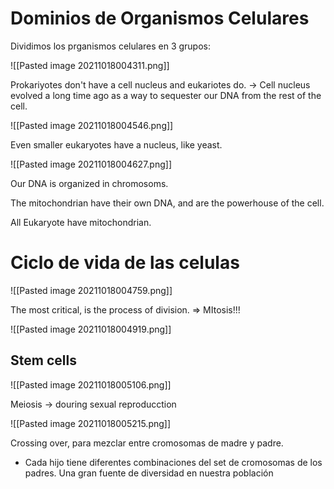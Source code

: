 # Dominios de Organismos Celulares
Dividimos los prganismos celulares en 3 grupos:

![[Pasted image 20211018004311.png]]

Prokariyotes don't have a cell nucleus and eukariotes do.
-> Cell nucleus evolved a long time ago as a way to sequester our DNA from the rest of the cell.

![[Pasted image 20211018004546.png]]

Even smaller eukaryotes have a nucleus, like yeast.

![[Pasted image 20211018004627.png]]

Our DNA is organized in chromosoms.

The mitochondrian have their own DNA, and are the powerhouse of the cell.

All Eukaryote have mitochondrian.

# Ciclo de vida de las celulas

![[Pasted image 20211018004759.png]]

The most critical, is the process of division. => MItosis!!!

![[Pasted image 20211018004919.png]]

## Stem cells

![[Pasted image 20211018005106.png]]

Meiosis -> douring sexual reproducction

![[Pasted image 20211018005215.png]]

Crossing over, para mezclar entre cromosomas de madre y padre.
- Cada hijo tiene diferentes combinaciones del set de cromosomas de los padres. Una gran fuente de diversidad en nuestra población